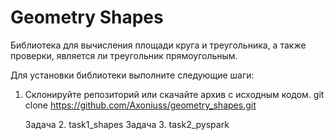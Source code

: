 # Geometry Shapes

Библиотека для вычисления площади круга и треугольника, а также проверки, является ли треугольник прямоугольным.


Для установки библиотеки выполните следующие шаги:

1. Склонируйте репозиторий или скачайте архив с исходным кодом.
   git clone https://github.com/Axoniuss/geometry_shapes.git


   Задача 2. task1_shapes
   Задача 3. task2_pyspark
